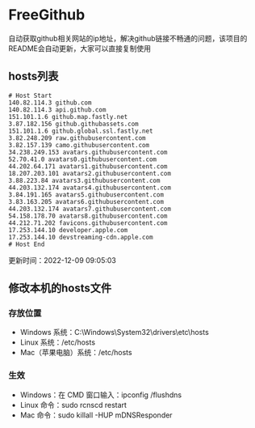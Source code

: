 # FreeGithub
自动获取github相关网站的ip地址，解决github链接不畅通的问题，该项目的README会自动更新，大家可以直接复制使用

## hosts列表
```base
# Host Start
140.82.114.3 github.com
140.82.114.3 api.github.com
151.101.1.6 github.map.fastly.net
3.87.182.156 github.githubassets.com
151.101.1.6 github.global.ssl.fastly.net
3.82.248.209 raw.githubusercontent.com
3.82.157.139 camo.githubusercontent.com
34.238.249.153 avatars.githubusercontent.com
52.70.41.0 avatars0.githubusercontent.com
44.202.64.171 avatars1.githubusercontent.com
18.207.203.101 avatars2.githubusercontent.com
3.88.223.84 avatars3.githubusercontent.com
44.203.132.174 avatars4.githubusercontent.com
3.84.191.165 avatars5.githubusercontent.com
3.83.163.205 avatars6.githubusercontent.com
44.203.132.174 avatars7.githubusercontent.com
54.158.178.70 avatars8.githubusercontent.com
44.212.71.202 favicons.githubusercontent.com
17.253.144.10 developer.apple.com
17.253.144.10 devstreaming-cdn.apple.com
# Host End
```

更新时间：2022-12-09 09:05:03

## 修改本机的hosts文件
### 存放位置
* Windows 系统：C:\Windows\System32\drivers\etc\hosts
* Linux 系统：/etc/hosts
* Mac（苹果电脑）系统：/etc/hosts

### 生效
* Windows：在 CMD 窗口输入：ipconfig /flushdns
* Linux 命令：sudo rcnscd restart
* Mac 命令：sudo killall -HUP mDNSResponder